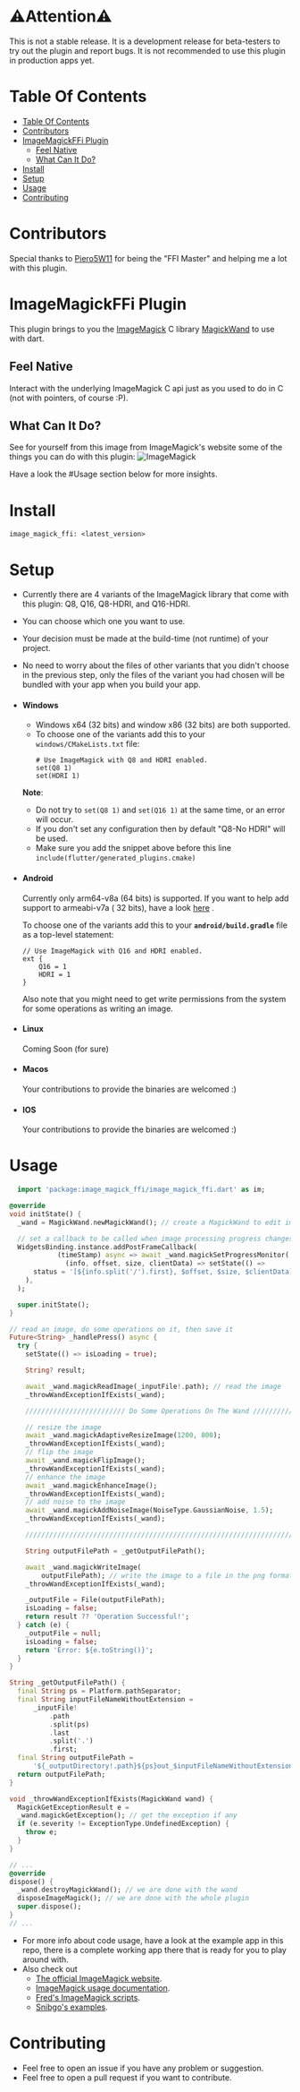 # ⚠️Attention⚠️

This is not a stable release. It is a development release for beta-testers to try out the plugin and
report bugs. It is not recommended to use this plugin in production apps yet.

# Table Of Contents

- [Table Of Contents](#table-of-contents)
- [Contributors](#contributors)
- [ImageMagickFFi Plugin](#imagemagickffi-plugin)
    - [Feel Native](#feel-native)
    - [What Can It Do?](#what-can-it-do)
- [Install](#install)
- [Setup](#setup)
- [Usage](#usage)
- [Contributing](#contributing)

# Contributors

Special thanks to [Piero5W11](https://github.com/Piero512) for being the "FFI Master" and helping me
a lot with this plugin.

# ImageMagickFFi Plugin

This plugin brings to you the [ImageMagick](https://imagemagick.org/) C
library [MagickWand](https://imagemagick.org/script/magick-wand.php) to use with dart.

## Feel Native

Interact with the underlying ImageMagick C api just as you used to do in C (not with pointers, of
course :P).

## What Can It Do?

See for yourself from this image from ImageMagick's website some of the things you can do with this
plugin:
![ImageMagick](https://imagemagick.org/image/examples.jpg)

Have a look the #Usage section below for more insights.

# Install

`image_magick_ffi: <latest_version>`

# Setup

- Currently there are 4 variants of the ImageMagick library that come with this plugin: Q8, Q16,
  Q8-HDRI, and Q16-HDRI.
- You can choose which one you want to use.
- Your decision must be made at the build-time (not runtime) of your project.
- No need to worry about the files of other variants that you didn't choose in the previous step,
  only the files of the variant you had chosen will be bundled with your app when you build your
  app.
- #### Windows
    - Windows x64 (32 bits) and window x86 (32 bits) are both supported.
    - To choose one of the variants add this to your `windows/CMakeLists.txt` file:
      ```
      # Use ImageMagick with Q8 and HDRI enabled.
      set(Q8 1)
      set(HDRI 1)
      ```
  **Note**:
    - Do not try to `set(Q8 1)` and `set(Q16 1)` at the same time, or an error will occur.
    - If you don't set any configuration then by default "Q8-No HDRI" will be used.
    - Make sure you add the snippet above before this
      line `include(flutter/generated_plugins.cmake)`
- #### Android
  Currently only arm64-v8a (64 bits) is supported. If you want to help add support to armeabi-v7a (
  32 bits), have a look [here](https://github.com/MolotovCherry/Android-ImageMagick7/discussions/95)
  .

  To choose one of the variants add this to your **`android/build.gradle`** file as a top-level
  statement:
    ```
    // Use ImageMagick with Q16 and HDRI enabled.
    ext {
        Q16 = 1
        HDRI = 1
    }
    ```
  Also note that you might need to get write permissions from the system for some operations as
  writing an image.
- #### Linux
  Coming Soon (for sure)
- #### Macos
  Your contributions to provide the binaries are welcomed :)
- #### IOS
  Your contributions to provide the binaries are welcomed :)

# Usage

```dart
  import 'package:image_magick_ffi/image_magick_ffi.dart' as im;

@override
void initState() {
  _wand = MagickWand.newMagickWand(); // create a MagickWand to edit images

  // set a callback to be called when image processing progress changes
  WidgetsBinding.instance.addPostFrameCallback(
            (timeStamp) async => await _wand.magickSetProgressMonitor(
              (info, offset, size, clientData) => setState(() =>
      status = '[${info.split('/').first}, $offset, $size, $clientData]'),
    ),
  );

  super.initState();
}

// read an image, do some operations on it, then save it
Future<String> _handlePress() async {
  try {
    setState(() => isLoading = true);

    String? result;

    await _wand.magickReadImage(_inputFile!.path); // read the image
    _throwWandExceptionIfExists(_wand);

    ///////////////////////// Do Some Operations On The Wand /////////////////////////

    // resize the image
    await _wand.magickAdaptiveResizeImage(1200, 800);
    _throwWandExceptionIfExists(_wand);
    // flip the image
    await _wand.magickFlipImage();
    _throwWandExceptionIfExists(_wand);
    // enhance the image
    await _wand.magickEnhanceImage();
    _throwWandExceptionIfExists(_wand);
    // add noise to the image
    await _wand.magickAddNoiseImage(NoiseType.GaussianNoise, 1.5);
    _throwWandExceptionIfExists(_wand);

    /////////////////////////////////////////////////////////////////////////////////

    String outputFilePath = _getOutputFilePath();

    await _wand.magickWriteImage(
        outputFilePath); // write the image to a file in the png format
    _throwWandExceptionIfExists(_wand);

    _outputFile = File(outputFilePath);
    isLoading = false;
    return result ?? 'Operation Successful!';
  } catch (e) {
    _outputFile = null;
    isLoading = false;
    return 'Error: ${e.toString()}';
  }
}

String _getOutputFilePath() {
  final String ps = Platform.pathSeparator;
  final String inputFileNameWithoutExtension =
      _inputFile!
          .path
          .split(ps)
          .last
          .split('.')
          .first;
  final String outputFilePath =
      '${_outputDirectory!.path}${ps}out_$inputFileNameWithoutExtension.png';
  return outputFilePath;
}

void _throwWandExceptionIfExists(MagickWand wand) {
  MagickGetExceptionResult e =
  _wand.magickGetException(); // get the exception if any
  if (e.severity != ExceptionType.UndefinedException) {
    throw e;
  }
}

// ...
@override
dispose() {
  _wand.destroyMagickWand(); // we are done with the wand
  disposeImageMagick(); // we are done with the whole plugin
  super.dispose();
}
// ...
```

- For more info about code usage, have a look at the example app in this repo, there is a complete
  working app there that is ready for you to play around with.
- Also check out
    - [The official ImageMagick website](https://imagemagick.org/).
    - [ImageMagick usage documentation](https://imagemagick.org/Usage/).
    - [Fred's ImageMagick scripts](http://www.fmwconcepts.com/imagemagick/index.php).
    - [Snibgo's examples](http://im.snibgo.com/).

# Contributing

- Feel free to open an issue if you have any problem or suggestion.
- Feel free to open a pull request if you want to contribute.